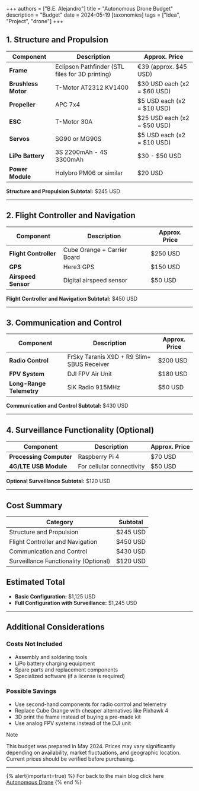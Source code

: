 +++
authors = ["B.E. Alejandro"]
title = "Autonomous Drone Budget"
description = "Budget"
date = 2024-05-19
[taxonomies]
tags = ["Idea", "Project", "drone"]
+++

## 1. Structure and Propulsion

| **Component**       | **Description**                                 | **Approx. Price**           |
|---------------------|-------------------------------------------------|-----------------------------|
| **Frame**           | Eclipson Pathfinder (STL files for 3D printing) | €39 (approx. $45 USD)       |
| **Brushless Motor** | T-Motor AT2312 KV1400                           | $30 USD each (x2 = $60 USD) |
| **Propeller**       | APC 7x4                                         | $5 USD each (x2 = $10 USD)  |
| **ESC**             | T-Motor 30A                                     | $25 USD each (x2 = $50 USD) |
| **Servos**          | SG90 or MG90S                                   | $5 USD each (x2 = $10 USD)  |
| **LiPo Battery**    | 3S 2200mAh - 4S 3300mAh                         | $30 - $50 USD               |
| **Power Module**    | Holybro PM06 or similar                         | $20 USD                     |

**Structure and Propulsion Subtotal:** $245 USD

---

## 2. Flight Controller and Navigation

| **Component**         | **Description**             | **Approx. Price** |
|-----------------------|-----------------------------|-------------------|
| **Flight Controller** | Cube Orange + Carrier Board | $250 USD          |
| **GPS**               | Here3 GPS                   | $150 USD          |
| **Airspeed Sensor**   | Digital airspeed sensor     | $50 USD           |

**Flight Controller and Navigation Subtotal:** $450 USD

---

## 3. Communication and Control

| **Component**            | **Description**                            | **Approx. Price** |
|--------------------------|--------------------------------------------|-------------------|
| **Radio Control**        | FrSky Taranis X9D + R9 Slim+ SBUS Receiver | $200 USD          |
| **FPV System**           | DJI FPV Air Unit                           | $180 USD          |
| **Long-Range Telemetry** | SiK Radio 915MHz                           | $50 USD           |

**Communication and Control Subtotal:** $430 USD

---

## 4. Surveillance Functionality (Optional)

| **Component**           | **Description**           | **Approx. Price** |
|-------------------------|---------------------------|-------------------|
| **Processing Computer** | Raspberry Pi 4            | $70 USD           |
| **4G/LTE USB Module**   | For cellular connectivity | $50 USD           |

**Optional Surveillance Subtotal:** $120 USD

---

## Cost Summary

| **Category**                          | **Subtotal** |
|---------------------------------------|--------------|
| Structure and Propulsion              | $245 USD     |
| Flight Controller and Navigation      | $450 USD     |
| Communication and Control             | $430 USD     |
| Surveillance Functionality (Optional) | $120 USD     |

## Estimated Total

- **Basic Configuration:** $1,125 USD
- **Full Configuration with Surveillance:** $1,245 USD

---

## Additional Considerations

### Costs Not Included
- Assembly and soldering tools
- LiPo battery charging equipment
- Spare parts and replacement components
- Specialized software (if a license is required)

### Possible Savings
- Use second-hand components for radio control and telemetry
- Replace Cube Orange with cheaper alternatives like Pixhawk 4
- 3D print the frame instead of buying a pre-made kit
- Use analog FPV systems instead of the DJI unit

> [!NOTE]  
> This budget was prepared in May 2024. Prices may vary significantly depending on availability, market fluctuations, and geographic location. Current prices should be verified before purchasing.

---

{% alert(important=true) %}
For back to the main blog click here [Autonomous Drone](@/blog/drone/index.md)
{% end %}

